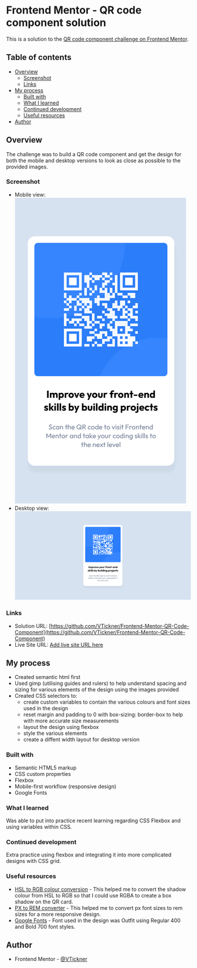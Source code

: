 # Frontend Mentor - QR code component solution

This is a solution to the [QR code component challenge on Frontend Mentor](https://www.frontendmentor.io/challenges/qr-code-component-iux_sIO_H).

## Table of contents

- [Overview](#overview)
  - [Screenshot](#screenshot)
  - [Links](#links)
- [My process](#my-process)
  - [Built with](#built-with)
  - [What I learned](#what-i-learned)
  - [Continued development](#continued-development)
  - [Useful resources](#useful-resources)
- [Author](#author)

## Overview

The challenge was to build a QR code component and get the design for both the mobile and desktop versions to look as close as possible to the provided images.

### Screenshot

- Mobile view: ![Mobile qr code component screenshot](./images/mobile-qr-code-screenshot.jpg)
- Desktop view: ![Desktop qr code component screenshot](./images/desktop-qr-code-screenshot.jpg)

### Links

- Solution URL: [https://github.com/VTickner/Frontend-Mentor-QR-Code-Component](https://github.com/VTickner/Frontend-Mentor-QR-Code-Component)
- Live Site URL: [Add live site URL here](https://your-live-site-url.com)

## My process

- Created semantic html first
- Used gimp (utilising guides and rulers) to help understand spacing and sizing for various elements of the design using the images provided
- Created CSS selectors to:
  - create custom variables to contain the various colours and font sizes used in the design
  - reset margin and padding to 0 with box-sizing: border-box to help with more accurate size measurements
  - layout the design using flexbox
  - style the various elements
  - create a diffent width layout for desktop version

### Built with

- Semantic HTML5 markup
- CSS custom properties
- Flexbox
- Mobile-first workflow (responsive design)
- Google Fonts

### What I learned

Was able to put into practice recent learning regarding CSS Flexbox and using variables within CSS.

### Continued development

Extra practice using flexbox and integrating it into more complicated designs with CSS grid.

### Useful resources

- [HSL to RGB colour conversion](https://www.rapidtables.com/convert/color/hsl-to-rgb.html) - This helped me to convert the shadow colour from HSL to RGB so that I could use RGBA to create a box shadow on the QR card.
- [PX to REM converter](https://pixelsconverter.com/px-to-rem) - This helped me to convert px font sizes to rem sizes for a more responsive design.
- [Google Fonts](https://fonts.google.com/specimen/Outfit) - Font used in the design was Outfit using Regular 400 and Bold 700 font styles.

## Author

- Frontend Mentor - [@VTickner](https://www.frontendmentor.io/profile/VTickner)
